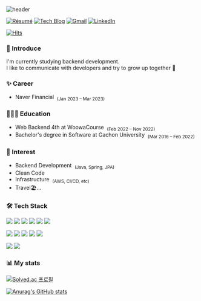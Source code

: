 ![header](https://capsule-render.vercel.app/api?type=waving&color=auto&height=110&section=header&text=Seongwon%20Oh&fontSize=60&fontAlign=26)

[![Résumé](https://img.shields.io/badge/Résumé-FF6900?style=flat-round&logo=Read-the-Docs&logoColor=white&link=https://classic-gladiolus-e79.notion.site/Resume-047d2f2fb4184cb0b659a967b579629d)](https://classic-gladiolus-e79.notion.site/Oh-Seongwon-4aea4403409c47be8c0922a0f3724a72?pvs=4)
[![Tech Blog](http://img.shields.io/badge/-Tech%20blog-black?style=flat-round&logo=github&link=https://seongwon.dev/)](https://seongwon.dev/) 
[![Gmail](https://img.shields.io/badge/Gmail-d14836?style=flat-round&logo=Gmail&logoColor=white&link=mailto:seongwon.dev@gmail.com)](mailto:seongwon.dev@gmail.com)
[![LinkedIn](https://img.shields.io/badge/LinkedIn-0A66C2?style=flat-round&logo=LinkedIn&logoColor=white&link=https://www.linkedin.com/in/seongwon97/)](https://www.linkedin.com/in/seongwon97/)

[![Hits](https://hits.seeyoufarm.com/api/count/incr/badge.svg?url=https%3A%2F%2Fgithub.com%2FSeongwon97&count_bg=%2379C83D&title_bg=%23555555&icon=&icon_color=%23E7E7E7&title=hits&edge_flat=false)](https://hits.seeyoufarm.com) 

### 🎤 Introduce

I'm currently studying backend development.<br>
I like to communicate with developers and try to grow up together 🌳

### ✨ Career
- Naver Financial &nbsp;<sub>(Jan 2023 – Mar 2023)</sub>

### 🧑🏻‍💻 Education
- Web Backend 4th at WoowaCourse &nbsp;<sub>(Feb 2022 – Nov 2022)</sub>
- Bachelor's degree in Software at Gachon University &nbsp;<sub>(Mar 2016 – Feb 2022)</sub>

### 🔮 Interest
- Backend Development &nbsp;<sub>(Java, Spring, JPA)</sub>
- Clean Code
- Infrastructure &nbsp;<sub>(AWS, CI/CD, etc)</sub>
- Travel🏖...

### 🛠 Tech Stack
<img src="https://img.shields.io/badge/Java-007396?style=flat&logo=Java&logoColor=white"/> <img src="https://img.shields.io/badge/Spring-6DB33F?style=flat&logo=Spring&logoColor=white"/> <img src="https://img.shields.io/badge/Spring Boot-6DB33F?style=flat&logo=SpringBoot&logoColor=white"/> <img src="https://img.shields.io/badge/Spring Data JPA-6DB33F?style=flat&logo=Spring Data JPA&logoColor=white"/> <img src="https://img.shields.io/badge/Querydsl-007396?style=flat&logo=Querydsl&logoColor=white"/> <img src="https://img.shields.io/badge/MySQL-4479A1?style=flat&logo=MySQL&logoColor=white"/> 

<img src="https://img.shields.io/badge/AWS-232F3E?style=flat&logo=AmazonAWS&logoColor=white"/> <img src="https://img.shields.io/badge/AWS EC2%20-%23FF9900.svg?&style=flat&logo=amazon-aws&logoColor=white"/> <img src="https://img.shields.io/badge/Jenkins-D24939.svg?&style=flat&logo=Jenkins&logoColor=white"/> <img src="https://img.shields.io/badge/Nginx-009639.svg?&style=flat&logo=Nginx&logoColor=white"/> <img src="https://img.shields.io/badge/Docker%20-2496ED.svg?&style=flat&logo=Docker&logoColor=white"/>

<img src="https://img.shields.io/badge/Git-F05032?style=flat&logo=Git&logoColor=white"/> <img src="https://img.shields.io/badge/GitHub-181717?style=flat&logo=GitHub&logoColor=white"/> 

 ### 📊 My stats
[![Solved.ac 프로필](http://mazassumnida.wtf/api/v2/generate_badge?boj=osw970325)](https://solved.ac/profile/osw970325)

[![Anurag's GitHub stats](https://github-readme-stats.vercel.app/api?username=Seongwon97&hide=stars&count_private=true&show_icons=true&theme=buefy)](https://github.com/anuraghazra/github-readme-stats) 

